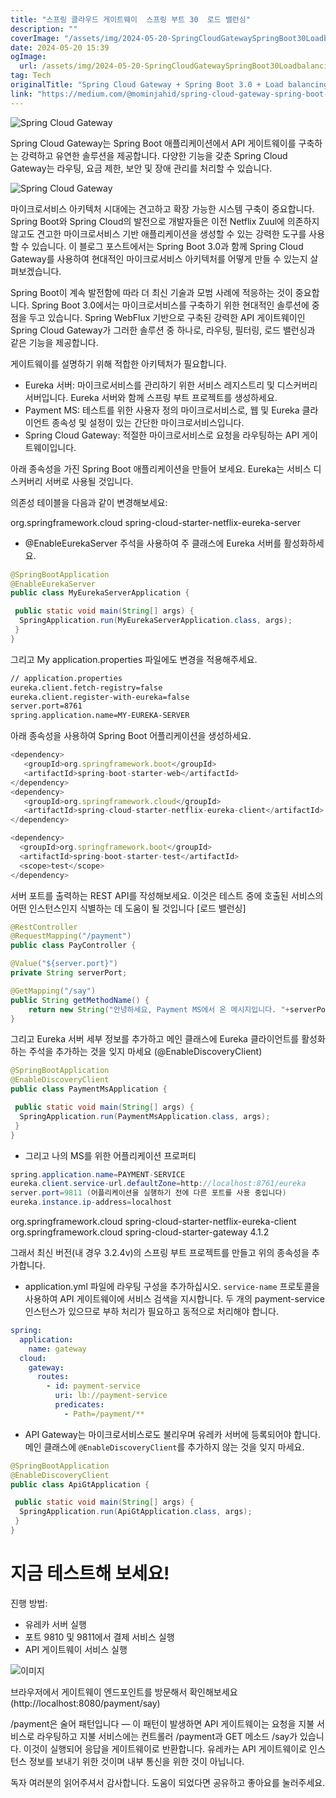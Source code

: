 ```yaml
---
title: "스프링 클라우드 게이트웨이  스프링 부트 30  로드 밸런싱"
description: ""
coverImage: "/assets/img/2024-05-20-SpringCloudGatewaySpringBoot30Loadbalancing_0.png"
date: 2024-05-20 15:39
ogImage:
  url: /assets/img/2024-05-20-SpringCloudGatewaySpringBoot30Loadbalancing_0.png
tag: Tech
originalTitle: "Spring Cloud Gateway + Spring Boot 3.0 + Load balancing"
link: "https://medium.com/@mominjahid/spring-cloud-gateway-spring-boot-3-0-load-balancing-46a5cbb9798f"
---
```


![Spring Cloud Gateway](/assets/img/2024-05-20-SpringCloudGatewaySpringBoot30Loadbalancing_0.png)

Spring Cloud Gateway는 Spring Boot 애플리케이션에서 API 게이트웨이를 구축하는 강력하고 유연한 솔루션을 제공합니다. 다양한 기능을 갖춘 Spring Cloud Gateway는 라우팅, 요금 제한, 보안 및 장애 관리를 처리할 수 있습니다.

![Spring Cloud Gateway](/assets/img/2024-05-20-SpringCloudGatewaySpringBoot30Loadbalancing_1.png)

마이크로서비스 아키텍처 시대에는 견고하고 확장 가능한 시스템 구축이 중요합니다. Spring Boot와 Spring Cloud의 발전으로 개발자들은 이전 Netflix Zuul에 의존하지 않고도 견고한 마이크로서비스 기반 애플리케이션을 생성할 수 있는 강력한 도구를 사용할 수 있습니다. 이 블로그 포스트에서는 Spring Boot 3.0과 함께 Spring Cloud Gateway를 사용하여 현대적인 마이크로서비스 아키텍처를 어떻게 만들 수 있는지 살펴보겠습니다.

<div class="content-ad"></div>

Spring Boot이 계속 발전함에 따라 더 최신 기술과 모범 사례에 적응하는 것이 중요합니다. Spring Boot 3.0에서는 마이크로서비스를 구축하기 위한 현대적인 솔루션에 중점을 두고 있습니다. Spring WebFlux 기반으로 구축된 강력한 API 게이트웨이인 Spring Cloud Gateway가 그러한 솔루션 중 하나로, 라우팅, 필터링, 로드 밸런싱과 같은 기능을 제공합니다.

게이트웨이를 설명하기 위해 적합한 아키텍처가 필요합니다.

- Eureka 서버: 마이크로서비스를 관리하기 위한 서비스 레지스트리 및 디스커버리 서버입니다. Eureka 서버와 함께 스프링 부트 프로젝트를 생성하세요.
- Payment MS: 테스트를 위한 사용자 정의 마이크로서비스로, 웹 및 Eureka 클라이언트 종속성 및 설정이 있는 간단한 마이크로서비스입니다.
- Spring Cloud Gateway: 적절한 마이크로서비스로 요청을 라우팅하는 API 게이트웨이입니다.

아래 종속성을 가진 Spring Boot 애플리케이션을 만들어 보세요. Eureka는 서비스 디스커버리 서버로 사용될 것입니다.

<div class="content-ad"></div>

의존성 테이블을 다음과 같이 변경해보세요:

<dependency>
    <groupId>org.springframework.cloud</groupId>
    <artifactId>spring-cloud-starter-netflix-eureka-server</artifactId>
</dependency>

- @EnableEurekaServer 주석을 사용하여 주 클래스에 Eureka 서버를 활성화하세요.

```java
@SpringBootApplication
@EnableEurekaServer
public class MyEurekaServerApplication {
```

```java
 public static void main(String[] args) {
  SpringApplication.run(MyEurekaServerApplication.class, args);
 }
}
```

그리고 My application.properties 파일에도 변경을 적용해주세요.

<div class="content-ad"></div>

```bash
// application.properties
eureka.client.fetch-registry=false
eureka.client.register-with-eureka=false
server.port=8761
spring.application.name=MY-EUREKA-SERVER
```

아래 종속성을 사용하여 Spring Boot 어플리케이션을 생성하세요.

```js
<dependency>
   <groupId>org.springframework.boot</groupId>
   <artifactId>spring-boot-starter-web</artifactId>
</dependency>
<dependency>
   <groupId>org.springframework.cloud</groupId>
   <artifactId>spring-cloud-starter-netflix-eureka-client</artifactId>
</dependency>
```

```js
<dependency>
  <groupId>org.springframework.boot</groupId>
  <artifactId>spring-boot-starter-test</artifactId>
  <scope>test</scope>
</dependency>
```

<div class="content-ad"></div>

서버 포트를 출력하는 REST API를 작성해보세요. 이것은 테스트 중에 호출된 서비스의 어떤 인스턴스인지 식별하는 데 도움이 될 것입니다 [로드 밸런싱]

```java
@RestController
@RequestMapping("/payment")
public class PayController {
```

```java
@Value("${server.port}")
private String serverPort;

@GetMapping("/say")
public String getMethodName() {
    return new String("안녕하세요, Payment MS에서 온 메시지입니다. "+serverPort);
}
```

그리고 Eureka 서버 세부 정보를 추가하고 메인 클래스에 Eureka 클라이언트를 활성화하는 주석을 추가하는 것을 잊지 마세요 (@EnableDiscoveryClient)

<div class="content-ad"></div>

```java
@SpringBootApplication
@EnableDiscoveryClient
public class PaymentMsApplication {

 public static void main(String[] args) {
  SpringApplication.run(PaymentMsApplication.class, args);
 }
}
```

- 그리고 나의 MS를 위한 어플리케이션 프로퍼티

```java
spring.application.name=PAYMENT-SERVICE
eureka.client.service-url.defaultZone=http://localhost:8761/eureka
server.port=9811 (어플리케이션을 실행하기 전에 다른 포트를 사용 중입니다)
eureka.instance.ip-address=localhost
```

<div class="content-ad"></div>

<dependency>
   <groupId>org.springframework.cloud</groupId>
   <artifactId>spring-cloud-starter-netflix-eureka-client</artifactId>
</dependency>

<!--
https://mvnrepository.com/artifact/org.springframework.cloud/spring-cloud-starter-gateway -->
<dependency>
   <groupId>org.springframework.cloud</groupId>
   <artifactId>spring-cloud-starter-gateway</artifactId>
   <version>4.1.2</version>
</dependency>

그래서 최신 버전(내 경우 3.2.4v)의 스프링 부트 프로젝트를 만들고 위의 종속성을 추가합니다.

- application.yml 파일에 라우팅 구성을 추가하십시오. `service-name` 프로토콜을 사용하여 API 게이트웨이에 서비스 검색을 지시합니다. 두 개의 payment-service 인스턴스가 있으므로 부하 처리가 필요하고 동적으로 처리해야 합니다.

<div class="content-ad"></div>

```yaml
spring:
  application:
    name: gateway
  cloud:
    gateway:
      routes:
        - id: payment-service
          uri: lb://payment-service
          predicates:
            - Path=/payment/**
```

- API Gateway는 마이크로서비스로도 불리우며 유레카 서버에 등록되어야 합니다. 메인 클래스에 `@EnableDiscoveryClient`를 추가하지 않는 것을 잊지 마세요.

```java
@SpringBootApplication
@EnableDiscoveryClient
public class ApiGtApplication {
```

```java
 public static void main(String[] args) {
  SpringApplication.run(ApiGtApplication.class, args);
 }
}
```

<div class="content-ad"></div>

# 지금 테스트해 보세요!

진행 방법:

- 유레카 서버 실행
- 포트 9810 및 9811에서 결제 서비스 실행
- API 게이트웨이 서비스 실행

![이미지](/assets/img/2024-05-20-SpringCloudGatewaySpringBoot30Loadbalancing_2.png)

<div class="content-ad"></div>

브라우저에서 게이트웨이 엔드포인트를 방문해서 확인해보세요 (http://localhost:8080/payment/say)

/payment은 술어 패턴입니다 — 이 패턴이 발생하면 API 게이트웨이는 요청을 지불 서비스로 라우팅하고 지불 서비스에는 컨트롤러 /payment과 GET 메소드 /say가 있습니다. 이것이 실행되어 응답을 게이트웨이로 반환합니다. 유레카는 API 게이트웨이로 인스턴스 정보를 보내기 위한 것이며 내부 통신을 위한 것이 아닙니다.

독자 여러분의 읽어주셔서 감사합니다. 도움이 되었다면 공유하고 좋아요를 눌러주세요.

